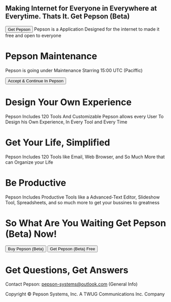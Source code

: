 ## Making Internet for Everyone in Everywhere at Everytime. Thats It. Get Pepson (Beta)
<button> Get Pepson </button>
Pepson is a Application Designed for the internet to made it free and open to everyone

# Pepson Maintenance
Pepson is going under Maintenance Starring 15:00 UTC (Paciffic) 
<form action="https://pepson-systems.github.io/home">
    <input type="submit" value="Accept & Continue In Pepson" />
</form>

# Design Your Own Experience

Pepson Includes 120 Tools And Customizable Pepson allows every User To Design his Own Experience, In Every Tool and Every Time

#   Get Your Life, Simplified
Pepson Includes 120 Tools like Email, Web Browser, and So Much More that can Organize your Life

# Be Productive
Pepson Includes Productive Tools like a Advanced-Text Editor, Slideshow Tool, Spreadsheets, and so much more to get your bussines to greatness

# So What Are You Waiting Get Pepson (Beta) Now!
<button> Buy Pepson (Beta) </button>
<button> Get Pepson (Beta) Free </button>

# Get Questions, Get Answers

Contact Pepson: pepson-systems@outlook.com (General Info)



Copyright © Pepson Systems, Inc. A TWUG Communications Inc. Company
<div id="cookieNotice" class="light display-right" style="display: none;">


